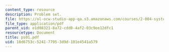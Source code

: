 ```yaml
---
content_type: resource
description: Problem set.
file: https://ol-ocw-studio-app-qa.s3.amazonaws.com/courses/2-004-systems-modeling-and-control-ii-fall-2007/18d6753c524177953d9d101e4541a579_ps01.pdf
file_type: application/pdf
parent_uid: e1d08321-8a72-cdd0-4af2-03c9ee12dfc1
resourcetype: Document
title: ps01.pdf
uid: 18d6753c-5241-7795-3d9d-101e4541a579
---
```

